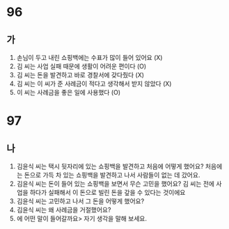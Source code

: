 # 96
## 가
1. 손님이 두고 내린 쇼핑백에는 수표가 많이 들어 있어요 (X)
2. 김 씨는 사업 실패 때문에 생활이 어려운 편이다 (O)
3. 김 씨는 돈을 발견하고 바로 경찰서에 갖다줬다 (X)
4. 김 씨는 이 씨가 준 사례금이 적다고 생각해서 받지 않았다 (X)
5. 이 씨는 사례금을 좋은 일에 사용했다 (O)

# 97
## 나
1. 김윤식 씨는 택시 뒷자리에 있는 쇼핑백을 발견하고 처음에 어떻게 했어요? 처음에는 돈으로 가득 차 있는 쇼핑백을 발견하고 나서 사람들이 없는 데 갔어요.
2. 김윤식 씨는 돈이 들어 있는 쇼핑백을 보면서 무슨 고민을 했어요? 김 씨는 전에 사업을 하다가 실패해서 이 돈으로 빌린 돈을 갚을 수 있다는 것이에요
3. 김윤식 씨는 고민하고 나서 그 돈을 어떻게 했어요?
4. 김윤식 씨는 왜 사례금을 거절했어요?
5. <u></u> 에 어떤 말이 들어갈까요> 자기 생각을 말해 보세요.